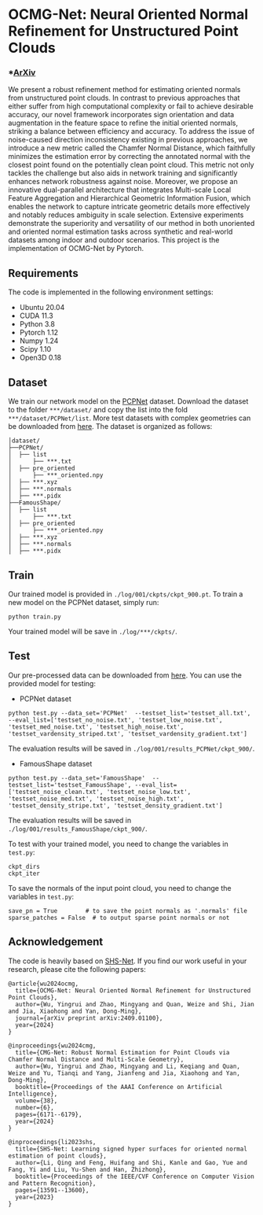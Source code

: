 # OCMG-Net: Neural Oriented Normal Refinement for Unstructured Point Clouds

### *[ArXiv](https://arxiv.org/abs/2409.01100) 

We present a robust refinement method for estimating oriented normals from unstructured point clouds. In contrast to previous approaches that either suffer from high computational complexity or fail to achieve desirable accuracy, our novel framework incorporates sign orientation and data augmentation in the feature space to refine the initial oriented normals, striking a balance between efficiency and accuracy. To address the issue of noise-caused direction inconsistency existing in previous approaches, we introduce a new metric called the Chamfer Normal Distance, which faithfully minimizes the estimation error by correcting the annotated normal with the closest point found on the potentially clean point cloud. This metric not only tackles the challenge but also aids in network training and significantly enhances network robustness against noise. Moreover, we propose an innovative dual-parallel architecture that integrates Multi-scale Local Feature Aggregation and Hierarchical Geometric Information Fusion, which enables the network to capture intricate geometric details more effectively and notably reduces ambiguity in scale selection. Extensive experiments demonstrate the superiority and versatility of our method in both unoriented and oriented normal estimation tasks across synthetic and real-world datasets among indoor and outdoor scenarios. This project is the implementation of OCMG-Net by Pytorch.

## Requirements
The code is implemented in the following environment settings:
- Ubuntu 20.04
- CUDA 11.3
- Python 3.8
- Pytorch 1.12
- Numpy 1.24
- Scipy 1.10
- Open3D 0.18

## Dataset
We train our network model on the [PCPNet](http://geometry.cs.ucl.ac.uk/projects/2018/pcpnet/pclouds.zip) dataset.
Download the dataset to the folder `***/dataset/` and copy the list into the fold `***/dataset/PCPNet/list`. 
More test datasets with complex geometries can be downloaded from [here](https://drive.google.com/drive/folders/1eNpDh5ivE7Ap1HkqCMbRZpVKMQB1TQ6H?usp=share_link).
The dataset is organized as follows:
```
│dataset/
├──PCPNet/
│  ├── list
│      ├── ***.txt
│  ├── pre_oriented
│      ├── ***_oriented.npy
│  ├── ***.xyz
│  ├── ***.normals
│  ├── ***.pidx
├──FamousShape/
│  ├── list
│      ├── ***.txt
│  ├── pre_oriented
│      ├── ***_oriented.npy
│  ├── ***.xyz
│  ├── ***.normals
│  ├── ***.pidx
```

## Train
Our trained model is provided in `./log/001/ckpts/ckpt_900.pt`.
To train a new model on the PCPNet dataset, simply run:
```
python train.py
```
Your trained model will be save in `./log/***/ckpts/`.

## Test
Our pre-processed data can be downloaded from [here](https://drive.google.com/drive/folders/1ZqyaSq1rUznPfjGiN0hpTWqvt5TCRRRg?usp=sharing).
You can use the provided model for testing:
- PCPNet dataset
```
python test.py --data_set='PCPNet'  --testset_list='testset_all.txt', --eval_list=['testset_no_noise.txt', 'testset_low_noise.txt', 'testset_med_noise.txt', 'testset_high_noise.txt', 'testset_vardensity_striped.txt', 'testset_vardensity_gradient.txt']
```
The evaluation results will be saved in `./log/001/results_PCPNet/ckpt_900/`.
- FamousShape dataset
```
python test.py --data_set='FamousShape'  --testset_list='testset_FamousShape', --eval_list=['testset_noise_clean.txt', 'testset_noise_low.txt', 'testset_noise_med.txt', 'testset_noise_high.txt', 'testset_density_stripe.txt', 'testset_density_gradient.txt']
```
The evaluation results will be saved in `./log/001/results_FamousShape/ckpt_900/`.

To test with your trained model, you need to change the variables in `test.py`:
```
ckpt_dirs       
ckpt_iter
```
To save the normals of the input point cloud, you need to change the variables in `test.py`:
```
save_pn = True        # to save the point normals as '.normals' file
sparse_patches = False  # to output sparse point normals or not
```

## Acknowledgement
The code is heavily based on [SHS-Net](https://github.com/LeoQLi/SHS-Net).
If you find our work useful in your research, please cite the following papers:

```
@article{wu2024ocmg,
  title={OCMG-Net: Neural Oriented Normal Refinement for Unstructured Point Clouds},
  author={Wu, Yingrui and Zhao, Mingyang and Quan, Weize and Shi, Jian and Jia, Xiaohong and Yan, Dong-Ming},
  journal={arXiv preprint arXiv:2409.01100},
  year={2024}
}

@inproceedings{wu2024cmg,
  title={CMG-Net: Robust Normal Estimation for Point Clouds via Chamfer Normal Distance and Multi-Scale Geometry},
  author={Wu, Yingrui and Zhao, Mingyang and Li, Keqiang and Quan, Weize and Yu, Tianqi and Yang, Jianfeng and Jia, Xiaohong and Yan, Dong-Ming},
  booktitle={Proceedings of the AAAI Conference on Artificial Intelligence},
  volume={38},
  number={6},
  pages={6171--6179},
  year={2024}
}

@inproceedings{li2023shs,
  title={SHS-Net: Learning signed hyper surfaces for oriented normal estimation of point clouds},
  author={Li, Qing and Feng, Huifang and Shi, Kanle and Gao, Yue and Fang, Yi and Liu, Yu-Shen and Han, Zhizhong},
  booktitle={Proceedings of the IEEE/CVF Conference on Computer Vision and Pattern Recognition},
  pages={13591--13600},
  year={2023}
}
```

